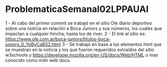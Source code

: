 # ProblematicaSemanal02LPPAUAI
1 - Al cabo del primer commit se trabajó en el sitio Ole diario deportivo sobre una noticia en relación a Boca Juniors y sus números, los cuales que impactan a cualquier hincha; hasta los de river.
2 - El link al sitio es: https://www.ole.com.ar/boca-juniors/titulos-boca-juniors_0_YqByCaBS2.html
3 - Se trabajó en base a los elementos html que se muestran en la noticia y los que fueron requeridos extraídos del sitio w3schools y https://developer.mozilla.org/en-US/docs/Web/HTML o mas conocido como mdn web docs.